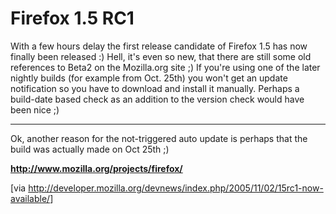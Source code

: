 # Firefox 1.5 RC1

With a few hours delay the first release candidate of Firefox 1.5 has now finally been released :) Hell, it's even so new, that there are still some old references to Beta2 on the Mozilla.org site ;) If you're using one of the later nightly builds (for example from Oct. 25th) you won't get an update notification so you have to download and install it manually. Perhaps a build-date based check as an addition to the version check would have been nice ;)

-------------------------------



Ok, another reason for the not-triggered auto update is perhaps that the build was actually made on Oct 25th ;)



<strong><a href="http://www.mozilla.org/projects/firefox/">http://www.mozilla.org/projects/firefox/</a></strong>



[via <a href="http://developer.mozilla.org/devnews/index.php/2005/11/02/15rc1-now-available/">http://developer.mozilla.org/devnews/index.php/2005/11/02/15rc1-now-available/</a>]